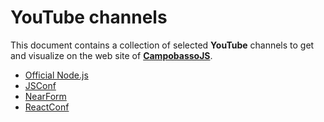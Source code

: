 # YouTube channels 

This document contains a collection of selected **YouTube** channels to get and visualize on the web site of **[CampobassoJS](http://www.campobassojs.com)**.

- [Official Node.js](https://www.youtube.com/channel/UCQPYJluYC_sn_Qz_XE-YbTQ/)
- [JSConf](https://www.youtube.com/channel/UCzoVCacndDCfGDf41P-z0iA)
- [NearForm](https://www.youtube.com/channel/UCp2Tsbjd3P8itnBHUNHi82A)
- [ReactConf](https://www.youtube.com/channel/UCz5vTaEhvh7dOHEyd1efcaQ)
